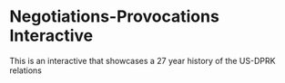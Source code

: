 # Negotiations-Provocations Interactive

This is an interactive that showcases a 27 year history of the US-DPRK relations
